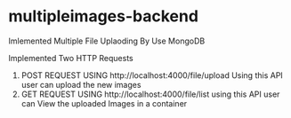 # multipleimages-backend

Imlemented Multiple File Uplaoding By Use MongoDB

Implemented Two HTTP Requests

1. POST REQUEST USING http://localhost:4000/file/upload
   Using this API user can upload the new images
2. GET REQUEST USING http://localhost:4000/file/list
   using this API user can View the uploaded Images in a container
